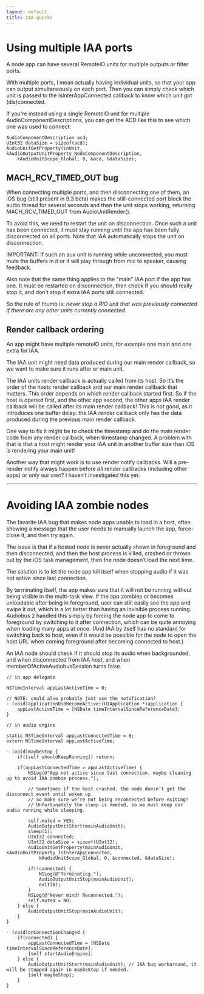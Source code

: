 ```yaml
---
layout: default
title: IAA quirks
---
```


# Using multiple IAA ports

A node app can have several RemoteIO units for multiple outputs or filter ports.

With multiple ports, I mean actually having individual units, so that your app can output simultaneously on each port. Then you can simply check which unit is passed to the IsInterAppConnected callback to know which unit got (dis)connected.

If you're instead using a single RemoteIO unit for multiple AudioComponentDescriptions, you can get the ACD like this to see which one was used to connect:

```
AudioComponentDescription acd;
UInt32 dataSize = sizeof(acd);
AudioUnitGetProperty(inUnit, kAudioOutputUnitProperty_NodeComponentDescription,
    kAudioUnitScope_Global, 0, &acd, &dataSize);
```

## MACH_RCV_TIMED_OUT bug

When connecting multiple ports, and then disconnecting one of them, an iOS bug (still present in 9.3 beta) makes the still-connected port block the audio thread for several seconds and then the unit stops working, returning MACH_RCV_TIMED_OUT from AudioUnitRender().

To avoid this, we need to restart the unit on disconnection. Once such a unit has been connected, it must stay running until the app has been fully disconnected on all ports. Note that IAA automatically stops the unit on disconnection.

IMPORTANT: If such an aux unit is running while unconnected, you must mute the buffers in it or it will play through from mic to speaker, causing feedback.

Also note that the same thing applies to the “main” IAA port if the app has one. It must be restarted on disconnection, then check if you should really stop it, and don’t stop if extra IAA ports still connected.

So the rule of thumb is: *never stop a RIO unit that was previously connected if there are any other units currently connected*.

## Render callback ordering

An app might have multiple remoteIO units, for example one main and one extra for IAA.

The IAA unit might need data produced during our main render callback, so we want to make sure it runs after or main unit.

The IAA units render callback is actually called from its host. So it’s the order of the hosts render callback and our main render callback that matters. This order depends on which render callback started first. So if the host is opened first, and the other app second, the other apps IAA render callback will be called after its main render callback! This is not good, as it introduces one buffer delay: the IAA render callback only has the data produced during the previous main render callback.

One way to fix it might be to check the timestamp and do the main render code from any render callback, when timestamp changed. A problem with that is that a host might render your IAA unit in another buffer size than iOS is rendering your main unit!

Another way that might work is to use render notify callbacks. Will a pre-render notify always happen before *all* render callbacks (including other apps) or only our own? I haven’t investigated this yet.

----

# Avoiding IAA zombie nodes

The favorite IAA bug that makes node apps unable to load in a host, often showing a message that the user needs to manually launch the app, force-close it, and then try again.

The issue is that if a hosted node is never actually shown in foreground and then disconnected, and then the host process is killed, crashed or thrown out by the iOS task management, then the node doesn’t load the next time.

The solution is to let the node app kill itself when stopping audio if it was not active since last connection.

By terminating itself, the app makes sure that it will not be running without being visible in the multi-task view. If the app zombies or becomes unloadable after being in foreground, user can still easily see the app and swipe it out, which is a lot better than having an invisible process running. Audiobus 2 handled this simply by forcing the node app to come to foreground by switching to it after connection, which can be quite annoying when loading many apps at once. (And IAA by itself has no standard for switching back to host, even if it would be possible for the node to open the host URL when coming foreground after becoming connected to host.)

An IAA node should check if it should stop its audio when backgrounded, and when disconnected from IAA host, and when memberOfActiveAudiobusSession turns false.

```
// in app delegate

NSTimeInterval appLastActiveTime = 0;

// NOTE: could also probably just use the notification?
- (void)applicationDidBecomeActive:(UIApplication *)application {
    appLastActiveTime = [NSDate timeIntervalSinceReferenceDate];
}

// in audio engine

static NSTimeInterval appLastConnectedTime = 0;
extern NSTimeInterval appLastActiveTime;

- (void)maybeStop {
    if([self shouldKeepRunning]) return;

    if(appLastConnectedTime > appLastActiveTime) {
        NSLog(@"App not active since last connection, maybe cleaning up to avoid IAA zombie process.");

        // Sometimes if the host crashed, the node doesn’t get the disconnect event until woken up.
        // So make sure we’re not being reconnected before exiting!
        // Unfortunately the sleep is needed, so we must keep our audio running while sleeping.

        self.muted = YES;
        AudioOutputUnitStart(mainAudioUnit);
        sleep(1);
        UInt32 connected;
        UInt32 dataSize = sizeof(UInt32);
        AudioUnitGetProperty(mainAudioUnit, kAudioUnitProperty_IsInterAppConnected,
            kAudioUnitScope_Global, 0, &connected, &dataSize);

        if(!connected) {
            NSLog(@"Terminating.");
            AudioOutputUnitStop(mainAudioUnit);
            exit(0);
        }
        NSLog(@"Never mind! Reconnected.");
        self.muted = NO;
    } else {
        AudioOutputUnitStop(mainAudioUnit);
    }
}

- (void)onConnectionChanged {
    if(connected) {
        appLastConnectedTime = [NSDate timeIntervalSinceReferenceDate];
        [self startAudioEngine];
    } else {
        AudioOutputUnitStart(mainAudioUnit); // IAA bug workaround, it will be stopped again in maybeStop if needed.
        [self maybeStop];
    }
}
```
